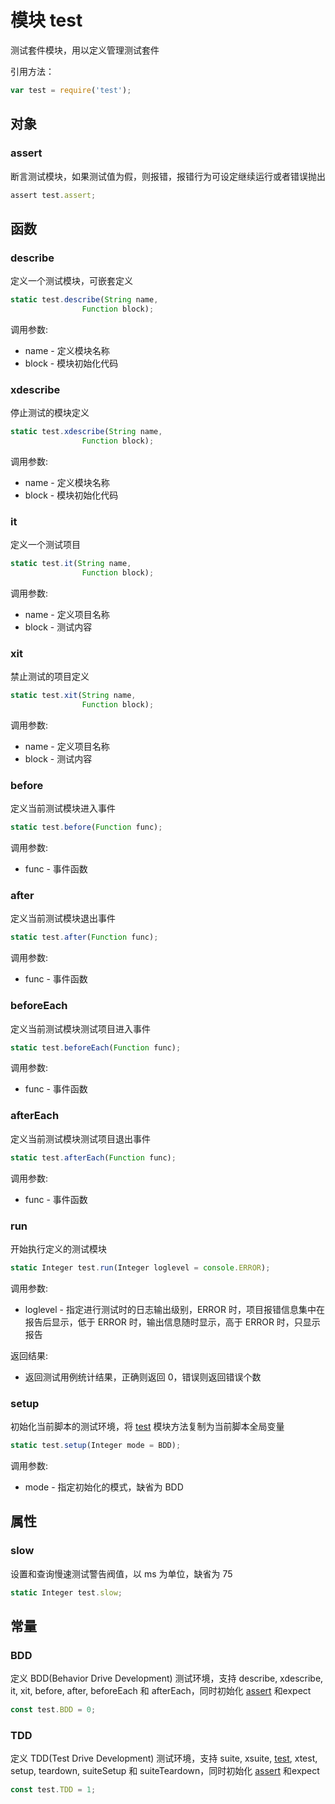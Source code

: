 # 模块 test
测试套件模块，用以定义管理测试套件

引用方法：
```JavaScript
var test = require('test');
```
## 对象
        
### assert
断言测试模块，如果测试值为假，则报错，报错行为可设定继续运行或者错误抛出
```JavaScript
assert test.assert;
```

## 函数
        
### describe
定义一个测试模块，可嵌套定义
```JavaScript
static test.describe(String name,
                Function block);
```

调用参数:
* name - 定义模块名称
* block - 模块初始化代码

### xdescribe
停止测试的模块定义
```JavaScript
static test.xdescribe(String name,
                Function block);
```

调用参数:
* name - 定义模块名称
* block - 模块初始化代码

### it
定义一个测试项目
```JavaScript
static test.it(String name,
                Function block);
```

调用参数:
* name - 定义项目名称
* block - 测试内容

### xit
禁止测试的项目定义
```JavaScript
static test.xit(String name,
                Function block);
```

调用参数:
* name - 定义项目名称
* block - 测试内容

### before
定义当前测试模块进入事件
```JavaScript
static test.before(Function func);
```

调用参数:
* func - 事件函数

### after
定义当前测试模块退出事件
```JavaScript
static test.after(Function func);
```

调用参数:
* func - 事件函数

### beforeEach
定义当前测试模块测试项目进入事件
```JavaScript
static test.beforeEach(Function func);
```

调用参数:
* func - 事件函数

### afterEach
定义当前测试模块测试项目退出事件
```JavaScript
static test.afterEach(Function func);
```

调用参数:
* func - 事件函数

### run
开始执行定义的测试模块
```JavaScript
static Integer test.run(Integer loglevel = console.ERROR);
```

调用参数:
* loglevel - 指定进行测试时的日志输出级别，ERROR 时，项目报错信息集中在报告后显示，低于 ERROR 时，输出信息随时显示，高于 ERROR 时，只显示报告

返回结果:
* 返回测试用例统计结果，正确则返回 0，错误则返回错误个数

### setup
初始化当前脚本的测试环境，将 [test](/docs/manual/module/ifs/test.md.html) 模块方法复制为当前脚本全局变量
```JavaScript
static test.setup(Integer mode = BDD);
```

调用参数:
* mode - 指定初始化的模式，缺省为 BDD

## 属性
        
### slow
设置和查询慢速测试警告阀值，以 ms 为单位，缺省为 75
```JavaScript
static Integer test.slow;
```

## 常量
        
### BDD
定义 BDD(Behavior Drive Development) 测试环境，支持 describe, xdescribe, it, xit, before, after, beforeEach 和 afterEach，同时初始化 [assert](/docs/manual/module/ifs/assert.md.html) 和expect
```JavaScript
const test.BDD = 0;
```

### TDD
定义 TDD(Test Drive Development) 测试环境，支持 suite, xsuite, [test](/docs/manual/module/ifs/test.md.html), xtest, setup, teardown, suiteSetup 和 suiteTeardown，同时初始化 [assert](/docs/manual/module/ifs/assert.md.html) 和expect
```JavaScript
const test.TDD = 1;
```

